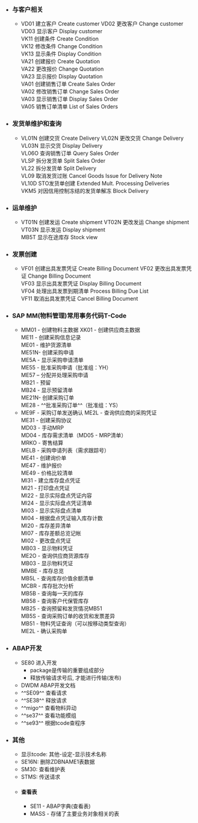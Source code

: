 - ### 与客户相关
	- VD01 建立客户 Create customer
	  VD02 更改客户 Change customer  
	  VD03 显示客户 Display customer  
	  VK11 创建条件 Create Condition  
	  VK12 修改条件 Change Condition  
	  VK13 显示条件 Display Condition  
	  VA21 创建报价 Create Quotation  
	  VA22 更改报价 Change Quotation  
	  VA23 显示报价 Display Quotation  
	  VA01 创建销售订单 Create Sales Order  
	  VA02 修改销售订单 Change Sales Order  
	  VA03 显示销售订单 Display Sales Order  
	  VA05 销售订单清单 List of Sales Orders  
- ### 发货单维护和查询
	- VL01N 创建交货 Create Delivery
	  VL02N 更改交货 Change Delivery  
	  VL03N 显示交货 Display Delivery  
	  VL06O 查询销售订单 Query Sales Order  
	  VLSP 拆分发货单 Split Sales Order  
	  VL22 拆分发货单 Split Delivery  
	  VL09 取消发货过账 Cancel Goods Issue for Delivery Note  
	  VL10D STO发货单创建 Extended Mult. Processing Deliveries  
	  VKM5 对因信用控制冻结的发货单解冻 Block Delivery  
- ### 运单维护
	- VT01N 创建发运 Create shipment
	  VT02N 更改发运 Change shipment  
	  VT03N 显示发运 Display shipment  
	  MB5T 显示在途库存 Stock view  
- ### 发票创建
	- VF01 创建出具发票凭证 Create Billing Document
	  VF02 更改出具发票凭证 Change Billing Document  
	  VF03 显示出具发票凭证 Display Billing Document  
	  VF04 处理出具发票到期清单 Process Billing Due List  
	  VF11 取消出具发票凭证 Cancel Billing Document  
- ### SAP MM(物料管理)常用事务代码T-Code
	- MM01 - 创建物料主数据
	  XK01 - 创建供应商主数据  
	  ME11 - 创建采购信息记录  
	  ME01 - 维护货源清单  
	  ME51N- 创建采购申请  
	  ME5A - 显示采购申请清单  
	  ME55 - 批准采购申请（批准组：YH）  
	  ME57 – 分配并处理采购申请  
	  MB21 - 预留  
	  MB24 - 显示预留清单  
	  ME21N- 创建采购订单  
	  ME28 - ^^批准采购订单^^（批准组：YS）  
	- ME9F - 采购订单发送确认
	  ME2L - 查询供应商的采购凭证  
	  ME31 - 创建采购协议  
	  MD03 - 手动MRP  
	  MD04 - 库存需求清单（MD05 - MRP清单）  
	  MRKO - 寄售结算  
	  MELB - 采购申请列表（需求跟踪号）  
	  ME41 - 创建询价单  
	  ME47 - 维护报价  
	  ME49 - 价格比较清单  
	  MI31 - 建立库存盘点凭证  
	  MI21 - 打印盘点凭证  
	  MI22 - 显示实际盘点凭证内容  
	  MI24 - 显示实际盘点凭证清单  
	  MI03 - 显示实际盘点清单  
	  MI04 - 根据盘点凭证输入库存计数  
	  MI20 - 库存差异清单  
	  MI07 - 库存差额总览记帐  
	  MI02 - 更改盘点凭证  
	  MB03 - 显示物料凭证  
	  ME2O - 查询供应商货源库存  
	  MB03 - 显示物料凭证  
	  MMBE - 库存总览  
	  MB5L - 查询库存价值余额清单  
	  MCBR - 库存批次分析  
	  MB5B - 查询每一天的库存  
	  MB58 - 查询客户代保管库存  
	  MB25 - 查询预留和发货情况MB51  
	  MB5S - 查询采购订单的收货和发票差异  
	  MB51 - 物料凭证查询（可以按移动类型查询）  
	  ME2L - 确认采购单  
- ### ABAP开发
	- SE80 进入开发
		- package是传输的重要组成部分
		- 释放传输请求号后, 才能进行传输(发布)
	- DWDM ABAP开发文档
	- ^^SE09^^ 查看请求
	- ^^SE38^^ 释放请求
	- ^^migo^^ 查看物料异动
	- ^^se37^^ 查看功能模组
	- ^^se93^^ 根据tcode查程序
- ### 其他
	- 显示tcode: 其他-设定-显示技术名称
	- SE16N: 删除ZDBNAME1表数据
	- SM30: 查看维护表
	- STMS: 传送请求
	- #### 查看表
		- SE11 - ABAP字典(查看表)
		- MASS - 存储了主要业务对象相关的表
